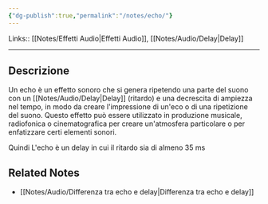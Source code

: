 ```yaml
---
{"dg-publish":true,"permalink":"/notes/echo/"}
---
```


Links:: [[Notes/Effetti Audio\|Effetti Audio]], [[Notes/Audio/Delay\|Delay]]

---
## Descrizione

Un echo è un effetto sonoro che si genera ripetendo una parte del suono con un [[Notes/Audio/Delay\|Delay]] (ritardo) e una decrescita di ampiezza nel tempo, in modo da creare l'impressione di un'eco o di una ripetizione del suono. Questo effetto può essere utilizzato in produzione musicale, radiofonica o cinematografica per creare un'atmosfera particolare o per enfatizzare certi elementi sonori. 

Quindi L'echo è un delay in cui il ritardo sia di almeno 35 ms



## Related Notes

- [[Notes/Audio/Differenza tra echo e delay\|Differenza tra echo e delay]]


